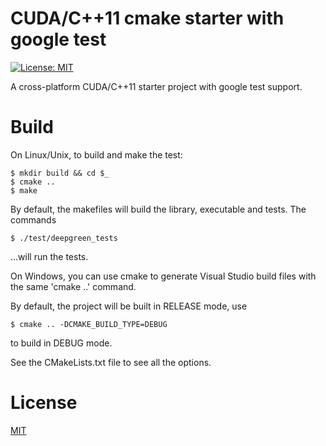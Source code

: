 # CUDA/C++11 cmake starter with google test 
[![License: MIT](https://img.shields.io/badge/License-MIT-blue.svg)](https://opensource.org/licenses/MIT)

A cross-platform CUDA/C++11 starter project with google test support.

# Build

On Linux/Unix, to build and make the test:

    $ mkdir build && cd $_
    $ cmake ..
    $ make

By default, the makefiles will build the library, executable and tests. The commands

    $ ./test/deepgreen_tests

...will run the tests.

On Windows, you can use cmake to generate Visual Studio build files with
the same 'cmake ..' command.

By default, the project will be built in RELEASE mode, use

    $ cmake .. -DCMAKE_BUILD_TYPE=DEBUG

to build in DEBUG mode.

See the CMakeLists.txt file to see all the options.

# License

[MIT](http://opensource.org/licenses/MIT)

